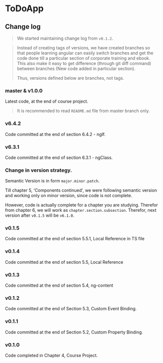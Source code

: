# ToDoApp

## Change log

> We started maintaining change log from `v0.1.2`.

> Instead of creating tags of versions, we have created branches so that people learning angular can easily switch branches and get the code done till a particular section of corporate training and ebook. This also make it easy to get difference (through git diff command) between branches (New code added in particular section).
>
> Thus, versions defined below are branches, not tags.

### master & v1.0.0

Latest code, at the end of course project.

> It is recommended to read `README.md` file from master branch only.

### v6.4.2

Code committed at the end of section 6.4.2 - ngIf.

### v6.3.1

Code committed at the end of section 6.3.1 - ngClass.

### Change in version strategy.

Semantic Version is in form `major.minor.patch`.

Till chapter 5, 'Components continued', we were following semantic version and working only on minor version, since code is not complete.

However, code is actually complete for a chapter you are studying. Therefor from chapter 6, we will work as `chapter.section.subsection`. Therefor, next version after `v0.1.5` will be `v6.1.0`.

### v0.1.5

Code committed at the end of section 5.5.1, Local Reference in TS file

### v0.1.4

Code committed at the end of section 5.5, Local Reference

### v0.1.3

Code committed at the end of section 5.4, ng-content

### v0.1.2

Code committed at the end of Section 5.3, Custom Event Binding.

### v0.1.1

Code committed at the end of Section 5.2, Custom Property Binding.

### v0.1.0

Code completed in Chapter 4, Course Project.

